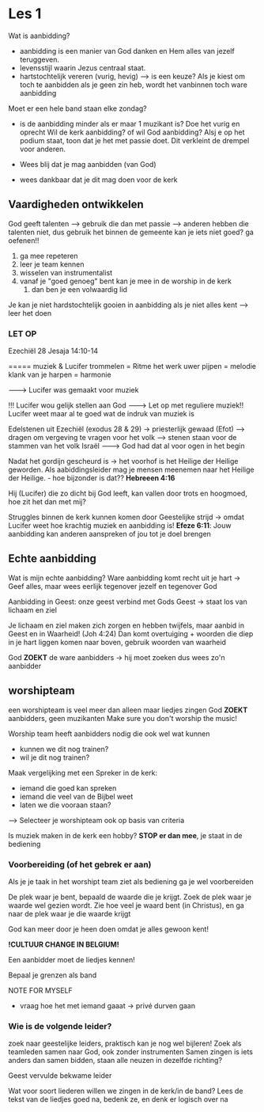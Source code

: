 # Les 1

Wat is aanbidding?

- aanbidding is een manier van God danken en Hem alles van jezelf teruggeven.
- levensstijl waarin Jezus centraal staat.
- hartstochtelijk vereren (vurig, hevig)
--> is een keuze? Als je kiest om toch te aanbidden als je geen zin heb, wordt het vanbinnen toch ware aanbidding

Moet er een hele band staan elke zondag?

- is de aanbidding minder als er maar 1 muzikant is?
Doe het vurig en oprecht
Wil de kerk aanbidding? of wil God aanbidding?
Alsj e op het podium staat, toon dat je het met passie doet. Dit verkleint de drempel voor anderen.

- Wees blij dat je mag aanbidden (van God)
- wees dankbaar dat je dit mag doen voor de kerk

## Vaardigheden ontwikkelen

God geeft talenten --> gebruik die dan met passie
--> anderen hebben die talenten niet, dus gebruik het binnen de gemeente
kan je iets niet goed? ga oefenen!!

1. ga mee repeteren
2. leer je team kennen
3. wisselen van instrumentalist
4. vanaf je "goed genoeg" bent kan je mee in de worship in de kerk
   1. dan ben je een volwaardig lid

Je kan je niet hardstochtelijk gooien in aanbidding als je niet alles kent
--> leer het doen

### LET OP

Ezechiël 28
Jesaja 14:10-14

===== muziek & Lucifer
trommelen = Ritme
het werk uwer pijpen = melodie
klank van je harpen = harmonie

---> Lucifer was gemaakt voor muziek

!!! Lucifer wou gelijk stellen aan God
---> Let op met reguliere muziek!! Lucifer weet maar al te goed wat de indruk van muziek is

Edelstenen uit Ezechiël (exodus 28 & 29)
-> priesterlijk gewaad (Efot)
--> dragen om vergeving te vragen voor het volk
--> stenen staan voor de stammen van het volk Israël
---> God had dat al voor ogen in het begin

Nadat het gordijn gescheurd is -> het voorhof is het Heilige der Heilige geworden.
Als aabiddingsleider mag je mensen meenemen naar het Heilige der Heilige. - hoe bijzonder is dat?? **Hebreeen 4:16**

Hij (Lucifer) die zo dicht bij God leeft, kan vallen door trots en hoogmoed, hoe zit het dan met mij?

Struggles binnen de kerk kunnen komen door Geestelijke strijd
-> omdat Lucifer weet hoe krachtig muziek en aanbidding is!
**Efeze 6:11**: Jouw aanbidding kan anderen aanspreken of jou tot je doel brengen

## Echte aanbidding

Wat is mijn echte aanbidding? Ware aanbidding komt recht uit je hart
-> Geef alles, maar wees eerlijk tegenover jezelf en tegenover God

Aanbidding in Geest: onze geest verbind met Gods Geest -> staat los van lichaam en ziel

Je lichaam en ziel maken zich zorgen en hebben twijfels, maar aanbid in Geest en in Waarheid! (Joh 4:24)
Dan komt overtuiging + woorden die diep in je hart liggen komen naar boven, gebruik woorden van waarheid

God **ZOEKT** de ware aanbidders -> hij moet zoeken dus wees zo'n aanbidder

## worshipteam

een worshipteam is veel meer dan alleen maar liedjes zingen
God **ZOEKT** aanbidders, geen muzikanten
Make sure you don't worship the music!

Worship team heeft aanbidders nodig die ook wel wat kunnen

- kunnen we dit nog trainen?
- wil je dit nog trainen?

Maak vergelijking met een Spreker in de kerk:

- iemand die goed kan spreken
- iemand die veel van de Bijbel weet
- laten we die vooraan staan?

--> Selecteer je worshipteam ook op basis van criteria

Is muziek maken in de kerk een hobby?
**STOP er dan mee**, je staat in de bediening

### Voorbereiding (of het gebrek er aan)

Als je je taak in het worshipt team ziet als bediening ga je wel voorbereiden

De plek waar je bent, bepaald de waarde die je krijgt. Zoek de plek waar je waarde wel gezien wordt.
Zie hoe veel je waard bent (in Christus), en ga naar de plek waar je die waarde krijgt

God kan meer door je heen doen omdat je alles gewoon kent!

**!CULTUUR CHANGE IN BELGIUM!**

Een aanbidder moet de liedjes kennen!

Bepaal je grenzen als band

NOTE FOR MYSELF

- vraag hoe het met iemand gaaat -> privé durven gaan

### Wie is de volgende leider?

zoek naar geestelijke leiders, praktisch kan je nog wel bijleren!
Zoek als teamleden samen naar God, ook zonder instrumenten
Samen zingen is iets anders dan samen bidden, staan alle neuzen in dezelfde richting?

Geest vervulde bekwame leider

Wat voor soort liederen willen we zingen in de kerk/in de band? Lees de tekst van de liedjes goed na, bedenk ze, en denk er logisch over na
